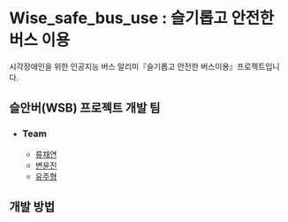 # Wise_safe_bus_use :  슬기롭고 안전한 버스 이용
시각장애인을 위한 인공지능 버스 알리미『슬기롭고 안전한 버스이용』프로젝트입니다.

## 슬안버(WSB) 프로젝트 개발 팀
* ### Team
  - [류채연]()
  - [변윤진](https://github.com/presiti)
  - [유주형]()
  
 ## 개발 방법
